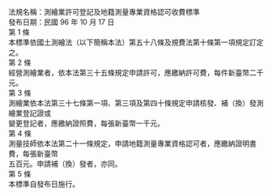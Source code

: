 法規名稱：測繪業許可登記及地籍測量專業資格認可收費標準  
發布日期：民國 96 年 10 月 17 日  
第 1 條  
本標準依國土測繪法（以下簡稱本法）第五十八條及規費法第十條第一項規定訂定之。  
第 2 條  
經營測繪業者，依本法第三十五條規定申請許可，應繳納許可費，每件新臺幣二千元。  
第 3 條  
測繪業依本法第三十七條第一項、第三項及第四十條規定申請核發、補（換）發測繪業登記證或  
變更登記者，應繳納證照費，每張新臺幣一千元。  
第 4 條  
測量技師依本法第二十一條規定，申請地籍測量專業資格認可者，應繳納證明書費，每張新臺幣  
五百元。申請補（換）發者，亦同。  
第 5 條  
本標準自發布日施行。  



